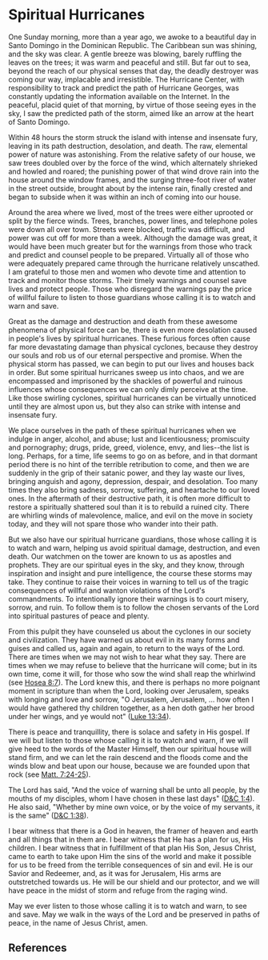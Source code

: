 # Spiritual Hurricanes

One Sunday morning, more than a year ago, we awoke to a beautiful day in Santo
Domingo in the Dominican Republic. The Caribbean sun was shining, and the sky
was clear. A gentle breeze was blowing, barely ruffling the leaves on the
trees; it was warm and peaceful and still. But far out to sea, beyond the
reach of our physical senses that day, the deadly destroyer was coming our
way, implacable and irresistible. The Hurricane Center, with responsibility to
track and predict the path of Hurricane Georges, was constantly updating the
information available on the Internet. In the peaceful, placid quiet of that
morning, by virtue of those seeing eyes in the sky, I saw the predicted path
of the storm, aimed like an arrow at the heart of Santo Domingo.

Within 48 hours the storm struck the island with intense and insensate fury,
leaving in its path destruction, desolation, and death. The raw, elemental
power of nature was astonishing. From the relative safety of our house, we saw
trees doubled over by the force of the wind, which alternately shrieked and
howled and roared; the punishing power of that wind drove rain into the house
around the window frames, and the surging three-foot river of water in the
street outside, brought about by the intense rain, finally crested and began
to subside when it was within an inch of coming into our house.

Around the area where we lived, most of the trees were either uprooted or
split by the fierce winds. Trees, branches, power lines, and telephone poles
were down all over town. Streets were blocked, traffic was difficult, and
power was cut off for more than a week. Although the damage was great, it
would have been much greater but for the warnings from those who track and
predict and counsel people to be prepared. Virtually all of those who were
adequately prepared came through the hurricane relatively unscathed. I am
grateful to those men and women who devote time and attention to track and
monitor those storms. Their timely warnings and counsel save lives and protect
people. Those who disregard the warnings pay the price of willful failure to
listen to those guardians whose calling it is to watch and warn and save.

Great as the damage and destruction and death from these awesome phenomena of
physical force can be, there is even more desolation caused in people's lives
by spiritual hurricanes. These furious forces often cause far more devastating
damage than physical cyclones, because they destroy our souls and rob us of
our eternal perspective and promise. When the physical storm has passed, we
can begin to put our lives and houses back in order. But some spiritual
hurricanes sweep us into chaos, and we are encompassed and imprisoned by the
shackles of powerful and ruinous influences whose consequences we can only
dimly perceive at the time. Like those swirling cyclones, spiritual hurricanes
can be virtually unnoticed until they are almost upon us, but they also can
strike with intense and insensate fury.

We place ourselves in the path of these spiritual hurricanes when we indulge
in anger, alcohol, and abuse; lust and licentiousness; promiscuity and
pornography; drugs, pride, greed, violence, envy, and lies--the list is long.
Perhaps, for a time, life seems to go on as before, and in that dormant period
there is no hint of the terrible retribution to come, and then we are suddenly
in the grip of their satanic power, and they lay waste our lives, bringing
anguish and agony, depression, despair, and desolation. Too many times they
also bring sadness, sorrow, suffering, and heartache to our loved ones. In the
aftermath of their destructive path, it is often more difficult to restore a
spiritually shattered soul than it is to rebuild a ruined city. There are
whirling winds of malevolence, malice, and evil on the move in society today,
and they will not spare those who wander into their path.

But we also have our spiritual hurricane guardians, those whose calling it is
to watch and warn, helping us avoid spiritual damage, destruction, and even
death. Our watchmen on the tower are known to us as apostles and prophets.
They are our spiritual eyes in the sky, and they know, through inspiration and
insight and pure intelligence, the course these storms may take. They continue
to raise their voices in warning to tell us of the tragic consequences of
willful and wanton violations of the Lord's commandments. To intentionally
ignore their warnings is to court misery, sorrow, and ruin. To follow them is
to follow the chosen servants of the Lord into spiritual pastures of peace and
plenty.

From this pulpit they have counseled us about the cyclones in our society and
civilization. They have warned us about evil in its many forms and guises and
called us, again and again, to return to the ways of the Lord. There are times
when we may not wish to hear what they say. There are times when we may refuse
to believe that the hurricane will come; but in its own time, come it will,
for those who sow the wind shall reap the whirlwind (see [Hosea
8:7](/scriptures/ot/hosea/8.7?lang=eng#6)). The Lord knew this, and there is
perhaps no more poignant moment in scripture than when the Lord, looking over
Jerusalem, speaks with longing and love and sorrow, "O Jerusalem, Jerusalem, ...
how often I would have gathered thy children together, as a hen doth gather
her brood under her wings, and ye would not" ([Luke
13:34](/scriptures/nt/luke/13.34?lang=eng#33)).

There is peace and tranquillity, there is solace and safety in His gospel. If
we will but listen to those whose calling it is to watch and warn, if we will
give heed to the words of the Master Himself, then our spiritual house will
stand firm, and we can let the rain descend and the floods come and the winds
blow and beat upon our house, because we are founded upon that rock (see
[Matt. 7:24-25](/scriptures/nt/matt/7.24-25?lang=eng#23)).

The Lord has said, "And the voice of warning shall be unto all people, by the
mouths of my disciples, whom I have chosen in these last days" ([D&amp;C
1:4](/scriptures/dc-testament/dc/1.4?lang=eng#3)). He also said, "Whether by
mine own voice, or by the voice of my servants, it is the same" ([D&amp;C
1:38](/scriptures/dc-testament/dc/1.38?lang=eng#37)).

I bear witness that there is a God in heaven, the framer of heaven and earth
and all things that in them are. I bear witness that He has a plan for us, His
children. I bear witness that in fulfillment of that plan His Son, Jesus
Christ, came to earth to take upon Him the sins of the world and make it
possible for us to be freed from the terrible consequences of sin and evil. He
is our Savior and Redeemer, and, as it was for Jerusalem, His arms are
outstretched towards us. He will be our shield and our protector, and we will
have peace in the midst of storm and refuge from the raging wind.

May we ever listen to those whose calling it is to watch and warn, to see and
save. May we walk in the ways of the Lord and be preserved in paths of peace,
in the name of Jesus Christ, amen.

## References

